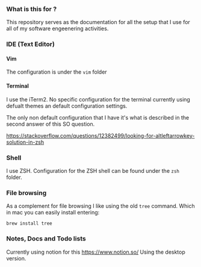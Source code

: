 ### What is this for ?
This repository serves as the documentation for all the setup that I use for all of my software engeenering activities. 

### IDE (Text Editor)

#### Vim
The configuration is under the `vim` folder

#### Terminal
I use the iTerm2. No specific configuration for the terminal currently using defualt themes an default configuration settings. 

The only non default configuration that I have it's what is described in the second answer of this SO question.

https://stackoverflow.com/questions/12382499/looking-for-altleftarrowkey-solution-in-zsh

### Shell
I use ZSH. Configuration for the ZSH shell can be found under the `zsh` folder. 

### File browsing

As a complement for file browsing I like using the old `tree` command. Which in mac you can easily install entering:

```
brew install tree
```

### Notes, Docs and Todo lists
Currently using notion for this https://www.notion.so/
Using the desktop version.
